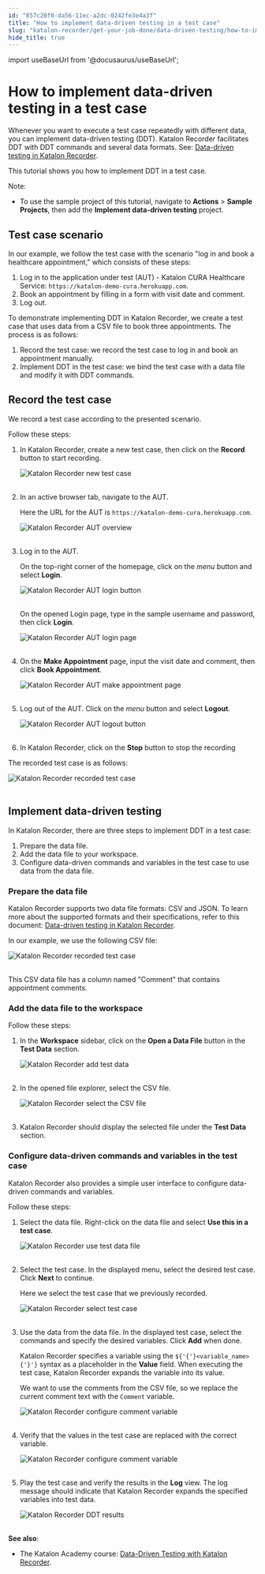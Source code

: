 ```yaml
---
id: "857c20f0-da56-11ec-a2dc-0242fe3e4a3f"
title: "How to implement data-driven testing in a test case"
slug: "katalon-recorder/get-your-job-done/data-driven-testing/how-to-implement-data-driven-testing-in-a-test-case"
hide_title: true
---
```

import useBaseUrl from '@docusaurus/useBaseUrl';


# <a id="id" class="anchor_top_offset"/><a id="ariaid-title1" class="anchor_top_offset"/>How to implement data-driven testing in a test case

<p xmlns="http://www.w3.org/1999/xhtml" className="p">Whenever you want to execute a test case repeatedly with   different data, you can implement data-driven testing (DDT).   Katalon Recorder facilitates DDT with DDT commands and several data   formats. See: <a className="xref j-external-link" href="https://docs.katalon.com/katalon-recorder/docs/data-driven-testing.html" target="_blank">Data-driven     testing in Katalon Recorder</a>.</p> 
<p xmlns="http://www.w3.org/1999/xhtml" className="p">This tutorial shows you how to implement DDT in a test case.</p> 
<div xmlns="http://www.w3.org/1999/xhtml" className="note note note_note"><span className="note__title">Note:</span> 
  <ul className="ul"><li className="li">To use the sample project of this tutorial, navigate to
      <strong className="ph b">Actions</strong> &gt; <strong className="ph b">Sample Projects</strong>,
      then add the <strong className="ph b">Implement data-driven testing</strong>
      project.</li></ul>
</div>
    

## <a id="id_1" class="anchor_top_offset"/>Test case scenario

    
      
<p xmlns="http://www.w3.org/1999/xhtml" className="p">In our example, we follow the test case with the scenario "log   in and book a healthcare appointment," which consists of these   steps:</p> 
      
<ol xmlns="http://www.w3.org/1999/xhtml" className="ol">   <li className="li">Log in to the application under test (AUT) - Katalon CURA     Healthcare Service:     <code className="ph codeph">https://katalon-demo-cura.herokuapp.com</code>.</li>   <li className="li">Book an appointment by filling in a form with visit date and     comment.</li>   <li className="li">Log out.</li> </ol> 
      
<p xmlns="http://www.w3.org/1999/xhtml" className="p">To demonstrate implementing DDT in Katalon Recorder, we create a   test case that uses data from a CSV file to book three   appointments. The process is as follows:</p> 
      
<ol xmlns="http://www.w3.org/1999/xhtml" className="ol">   <li className="li">Record the test case: we record the test case to log in and     book an appointment manually.</li>   <li className="li">Implement DDT in the test case: we bind the test case with a     data file and modify it with DDT commands.</li> </ol> 
    
  

## <a id="id_2" class="anchor_top_offset"/>Record the test case

<p xmlns="http://www.w3.org/1999/xhtml" className="p">We record a test case according to the presented scenario.</p> 
<p xmlns="http://www.w3.org/1999/xhtml" className="p">Follow these steps:</p> 
<ol xmlns="http://www.w3.org/1999/xhtml" className="ol"><li className="li">     <p className="p">In Katalon Recorder, create a new test case, then click on the       <strong className="ph b">Record</strong> button to start recording.</p>     <p className="p">       <img className="image" src={useBaseUrl("https://github.com/katalon-studio/docs-images/raw/master/katalon-recorder/docs/implement-ddt-in-a-test-case/KR-5.8.0-New-test-case.png")} alt="Katalon Recorder new test case" /><br /><br />     </p>   </li><li className="li">     <p className="p">In an active browser tab, navigate to the AUT.</p>     <p className="p">Here the URL for the AUT is       <code className="ph codeph">https://katalon-demo-cura.herokuapp.com</code>.</p>     <p className="p">       <img className="image" src={useBaseUrl("https://github.com/katalon-studio/docs-images/raw/master/katalon-recorder/docs/implement-ddt-in-a-test-case/AUT-Homepage.png")} alt="Katalon Recorder AUT overview" /><br /><br />     </p>   </li><li className="li">     <p className="p">Log in to the AUT.</p>     <p className="p">On the top-right corner of the homepage, click on the       <em className="ph i">menu</em> button and select <strong className="ph b">Login</strong>.</p>     <p className="p">       <img className="image" src={useBaseUrl("https://github.com/katalon-studio/docs-images/raw/master/katalon-recorder/docs/implement-ddt-in-a-test-case/AUT-Login.png")} alt="Katalon Recorder AUT login button" /><br /><br />     </p>     <p className="p">On the opened Login page, type in the sample username and       password, then click <strong className="ph b">Login</strong>.</p>     <p className="p">       <img className="image" src={useBaseUrl("https://github.com/katalon-studio/docs-images/raw/master/katalon-recorder/docs/implement-ddt-in-a-test-case/AUT-Enter-username-password.png")} alt="Katalon Recorder AUT login page" /><br /><br />     </p>   </li><li className="li">     <p className="p">On the <strong className="ph b">Make Appointment</strong> page, input the visit       date and comment, then click <strong className="ph b">Book Appointment</strong>.</p>     <p className="p">       <img className="image" src={useBaseUrl("https://github.com/katalon-studio/docs-images/raw/master/katalon-recorder/docs/implement-ddt-in-a-test-case/AUT-Fill-in-form.png")} alt="Katalon Recorder AUT make appointment page" /><br /><br />     </p>   </li><li className="li">     <p className="p">Log out of the AUT. Click on the <em className="ph i">menu</em> button and select       <strong className="ph b">Logout</strong>.</p>     <p className="p">       <img className="image" src={useBaseUrl("https://github.com/katalon-studio/docs-images/raw/master/katalon-recorder/docs/implement-ddt-in-a-test-case/AUT-Logout-button.png")} alt="Katalon Recorder AUT logout button" /><br /><br />     </p>   </li><li className="li">     <p className="p">In Katalon Recorder, click on the <strong className="ph b">Stop</strong> button       to stop the recording</p>   </li></ol> 
<p xmlns="http://www.w3.org/1999/xhtml" className="p">The recorded test case is as follows:</p> 
<p xmlns="http://www.w3.org/1999/xhtml" className="p">   <img className="image" src={useBaseUrl("https://github.com/katalon-studio/docs-images/raw/master/katalon-recorder/docs/implement-ddt-in-a-test-case/KR-5.8.0-Recorded-test-case.png")} alt="Katalon Recorder recorded test case" /><br /><br /> </p> 
    

## <a id="id_3" class="anchor_top_offset"/>Implement data-driven testing

    
      
<p xmlns="http://www.w3.org/1999/xhtml" className="p">In Katalon Recorder, there are three steps to implement DDT in a   test case:</p> 
      
<ol xmlns="http://www.w3.org/1999/xhtml" className="ol">   <li className="li">Prepare the data file.</li>   <li className="li">Add the data file to your workspace.</li>   <li className="li">Configure data-driven commands and variables in the test case     to use data from the data file.</li> </ol> 
    
              
      

### <a id="id_4" class="anchor_top_offset"/>Prepare the data file

      
        
<p xmlns="http://www.w3.org/1999/xhtml" className="p">Katalon Recorder supports two data file formats: CSV and JSON.   To learn more about the supported formats and their specifications,   refer to this document: <a className="xref j-external-link" href="https://docs.katalon.com/katalon-recorder/docs/data-driven-testing.html#data-file-formats" target="_blank">Data-driven     testing in Katalon Recorder</a>.</p> 
        
<p xmlns="http://www.w3.org/1999/xhtml" className="p">In our example, we use the following CSV file:</p> 
        
<p xmlns="http://www.w3.org/1999/xhtml" className="p">   <img className="image" src={useBaseUrl("https://github.com/katalon-studio/docs-images/raw/master/katalon-recorder/docs/implement-ddt-in-a-test-case/CSV-file.png")} alt="Katalon Recorder recorded test case" /><br /><br /> </p> 
        
<p xmlns="http://www.w3.org/1999/xhtml" className="p">This CSV data file has a column named "Comment" that contains   appointment comments.</p> 
      
    
      

### <a id="id_5" class="anchor_top_offset"/>Add the data file to the workspace

      
        
<p xmlns="http://www.w3.org/1999/xhtml" className="p">Follow these steps:</p> 
        
<ol xmlns="http://www.w3.org/1999/xhtml" className="ol">   <li className="li">     <p className="p">In the <strong className="ph b">Workspace</strong> sidebar, click on the       <strong className="ph b">Open a Data File</strong> button in the <strong className="ph b">Test         Data</strong> section.</p>     <p className="p">       <img className="image" src={useBaseUrl("https://github.com/katalon-studio/docs-images/raw/master/katalon-recorder/docs/implement-ddt-in-a-test-case/KR-5.8.0-Add-test-data-button.png")} alt="Katalon Recorder add test data" /><br /><br />     </p>   </li>   <li className="li">     <p className="p">In the opened file explorer, select the CSV file.</p>     <p className="p">       <img className="image" src={useBaseUrl("https://github.com/katalon-studio/docs-images/raw/master/katalon-recorder/docs/implement-ddt-in-a-test-case/KR-5.8.0-File-explorer.png")} alt="Katalon Recorder select the CSV file" /><br /><br />     </p>   </li>   <li className="li">     <p className="p">Katalon Recorder should display the selected file under the       <strong className="ph b">Test Data</strong> section.</p>   </li> </ol> 
      
    

### <a id="id_6" class="anchor_top_offset"/>Configure data-driven commands and variables in the test         case

<p xmlns="http://www.w3.org/1999/xhtml" className="p">Katalon Recorder also provides a simple user interface to   configure data-driven commands and variables.</p> 
<p xmlns="http://www.w3.org/1999/xhtml" className="p">Follow these steps:</p> 
<ol xmlns="http://www.w3.org/1999/xhtml" className="ol"><li className="li">     <p className="p">Select the data file. Right-click on the data file and select       <strong className="ph b">Use this in a test case</strong>.</p>     <p className="p">       <img className="image" src={useBaseUrl("https://github.com/katalon-studio/docs-images/raw/master/katalon-recorder/docs/implement-ddt-in-a-test-case/KR-Use-this-in-a-test-case.png")} alt="Katalon Recorder use test data file" /><br /><br />     </p>   </li><li className="li">     <p className="p">Select the test case. In the displayed menu, select the desired       test case. Click <strong className="ph b">Next</strong> to continue.</p>     <p className="p">Here we select the test case that we previously recorded.</p>     <p className="p">       <img className="image" src={useBaseUrl("https://github.com/katalon-studio/docs-images/raw/master/katalon-recorder/docs/implement-ddt-in-a-test-case/KR-5.8.0-Select-test-case.png")} alt="Katalon Recorder select test case" /><br /><br />     </p>   </li><li className="li">     <p className="p">Use the data from the data file. In the displayed test case,       select the commands and specify the desired variables. Click       <strong className="ph b">Add</strong> when done.</p>     <p className="p">Katalon Recorder specifies a variable using the       <code className="ph codeph">${'{'}&lt;variable_name&gt;{'}'}</code> syntax as a placeholder in       the <strong className="ph b">Value</strong> field. When executing the test case,       Katalon Recorder expands the variable into its value.</p>     <p className="p">We want to use the comments from the CSV file, so we replace the       current comment text with the <code className="ph codeph">Comment</code> variable.</p>     <p className="p">       <img className="image" src={useBaseUrl("https://github.com/katalon-studio/docs-images/raw/master/katalon-recorder/docs/implement-ddt-in-a-test-case/KR-5.8.0-Configure-variable.png")} alt="Katalon Recorder configure comment variable" /><br /><br />     </p>   </li><li className="li">     <p className="p">Verify that the values in the test case are replaced with the       correct variable.</p>     <p className="p">       <img className="image" src={useBaseUrl("https://github.com/katalon-studio/docs-images/raw/master/katalon-recorder/docs/implement-ddt-in-a-test-case/KR-5.8.0-Test-case-configured-with-variable.png")} alt="Katalon Recorder configure comment variable" /><br /><br />     </p>   </li><li className="li">     <p className="p">Play the test case and verify the results in the       <strong className="ph b">Log</strong> view. The log message should indicate that       Katalon Recorder expands the specified variables into test       data.</p>     <p className="p">       <img className="image" src={useBaseUrl("https://github.com/katalon-studio/docs-images/raw/master/katalon-recorder/docs/implement-ddt-in-a-test-case/KR-5.8.0-Test-results.png")} alt="Katalon Recorder DDT results" /><br /><br />     </p>   </li></ol> 
<div xmlns="http://www.w3.org/1999/xhtml" className="p">
  <strong className="ph b">See also</strong>: <ul className="ul"><li className="li"><p className="p">The Katalon Academy course: <a className="xref j-external-link" href="https://academy.katalon.com/courses/katalon-recorder-data-driven-testing/" target="_blank">Data-Driven
          Testing with Katalon Recorder</a>.</p></li></ul></div>
